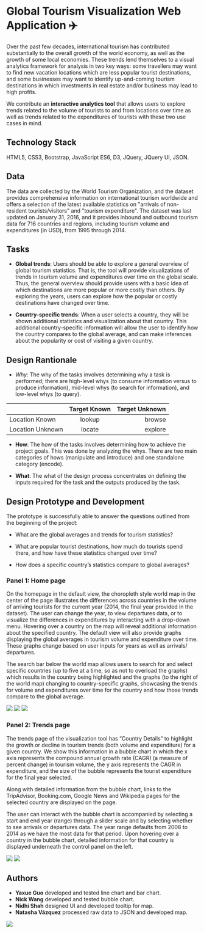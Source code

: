 # Global Tourism Visualization Web Application ✈️

Over the past few decades, international tourism has contributed substantially to the overall growth of the world economy, as well as the growth of some local economies. These trends lend themselves to a visual analytics framework for analysis in two key ways: some travellers may want to find new vacation locations which are less popular tourist destinations, and some businesses may want to identify up-and-coming tourism destinations in which investments in real estate and/or business may lead to high profits. 

We contribute an **interactive analytics tool** that allows users to explore trends related to the volume of tourists to and from locations over time as well as trends related to the expenditures of tourists with these two use cases in mind. 

## Technology Stack 

HTML5, CSS3, Bootstrap, JavaScript ES6, D3, JQuery, JQuery UI, JSON.

## Data

The data are collected by the World Tourism Organization, and the dataset provides comprehensive information on international tourism worldwide and offers a selection of the latest available statistics on "arrivals of non-resident tourists/visitors" and "tourism expenditure". The dataset was last updated on January 31, 2016, and it provides inbound and outbound tourism data for 716 countries and regions, including tourism volume and expenditures (in USD), from 1995 through 2014. 

## Tasks

  * **Global trends**: Users should be able to explore a general overview of global tourism statistics. That is, the tool will provide visualizations of trends in tourism volume and expenditures over time on the global scale. Thus, the general overview should provide users with a basic idea of which destinations are more popular or more costly than others. By exploring the years, users can explore how the popular or costly destinations have changed over time.
  
  * **Country-specific trends**: When a user selects a country, they will be shown additional statistics and visualization about that country. This additional country-specific information will allow the user to identify how the country compares to the global average, and can make inferences about the popularity or cost of visiting a given country.

## Design Rantionale

  * *Why*: The why of the tasks involves determining why a task is performed; there are high-level whys (to consume information versus to produce information), mid-level whys (to search for information), and low-level whys (to query). 
         
|                  | Target Known | Target Unknown |
| ---------------- |:------------:| --------------:|
| Location Known   | lookup       | browse         |
| Location Unknown | locate       | explore        |

  * **How**: The how of the tasks involves determining how to achieve the project goals. This was done by analyzing the whys. There are two main categories of hows (manipulate and introduce) and one standalone category (encode).
  
  * **What**: The what of the design process concentrates on defining the inputs required for the task and the outputs produced by the task.
  
## Design Prototype and Development

The prototype is successfully able to answer the questions outlined from the beginning of the project: 

  * What are the global averages and trends for tourism statistics?
  
  * What are popular tourist destinations, how much do tourists spend there, and how have these statistics changed over time?
  
  * How does a specific country’s statistics compare to global averages?


### Panel 1: Home page

On the homepage in the default view, the choropleth style world map in the center of the page illustrates the differences across countries in the volume of arriving tourists for the current year (2014, the final year provided in the dataset). The user can change the year, to view departures data, or to visualize the differences in expenditures by interacting with a drop-down menu. Hovering over a country on the map will reveal additional information about the specified country. The default view will also provide graphs displaying the global averages in tourism volume and expenditure over time. These graphs change based on user inputs for years as well as arrivals/ departures.

The search bar below the world map allows users to search for and select specific countries (up to five at a time, so as not to overload the graphs) which results in the country being highlighted and the graphs (to the right of the world map) changing to country-specific graphs, showcasing the trends for volume and expenditures over time for the country and how those trends compare to the global average.

![](screenshot/panel_1_arrival.png)
![](screenshot/panel_1_departure.png)
![](screenshot/panel_1_year.png)

### Panel 2: Trends page

The trends page of the visualization tool has “Country Details” to highlight the growth or decline in tourism trends (both volume and expenditure) for a given country. We show this information in a bubble chart in which the x axis represents the compound annual growth rate (CAGR) (a measure of percent change) in tourism volume, the y axis represents the CAGR in expenditure, and the size of the bubble represents the tourist expenditure for the final year selected. 

Along with detailed information from the bubble chart, links to the TripAdvisor, Booking.com, Google News and Wikipedia pages for the selected country are displayed on the page.

The user can interact with the bubble chart is accompanied by selecting a start and end year (range) through a slider scale and by selecting whether to see arrivals or departures data. The year range defaults from 2008 to 2014 as we have the most data for that period. Upon hovering over a country in the bubble chart, detailed information for that country is displayed underneath the control panel on the left. 

![](screenshot/panel_2_us.png)
![](screenshot/panel_2_margin.png)

## Authors

  * **Yaxue Guo** developed and tested line chart and bar chart.
  * **Nick Wang** developed and tested bubble chart.
  * **Nidhi Shah** designed UI and developed tooltip for map.
  * **Natasha Vázquez** processed raw data to JSON and developed map.
  
![](screenshot/contributors.png)






  
  